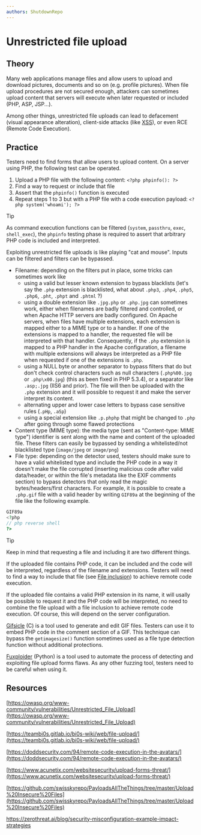 ```yaml
---
authors: ShutdownRepo
---
```


# Unrestricted file upload

## Theory

Many web applications manage files and allow users to upload and download pictures, documents and so on (e.g. profile pictures). When file upload procedures are not secured enough, attackers can sometimes upload content that servers will execute when later requested or included (PHP, ASP, JSP...).

Among other things, unrestricted file uploads can lead to defacement (visual appearance alteration), client-side attacks (like [XSS](xss.md)), or even RCE (Remote Code Execution).

## Practice

Testers need to find forms that allow users to upload content. On a server using PHP, the following test can be operated.

1. Upload a PHP file with the following content: `<?php phpinfo(): ?>`
2. Find a way to request or include that file
3. Assert that the `phpinfo()` function is executed
4. Repeat steps 1 to 3 but with a PHP file with a code execution payload: `<?php system('whoami'); ?>`

> [!TIP]
> As command execution functions can be filtered (`system`, `passthru`, `exec`, `shell_exec`), the `phpinfo` testing phase is required to assert that arbitrary PHP code is included and interpreted.

Exploiting unrestricted file uploads is like playing "cat and mouse". Inputs can be filtered and filters can be bypassed.

* Filename: depending on the filters put in place, some tricks can sometimes work like
    * using a valid but lesser known extension to bypass blacklists (let's say the `.php` extension is blacklisted, what about `.php3`, `.php4`, `.php5`, `.php6`, `.pht`, `.phpt` and `.phtml` ?)
    * using a double extension like `.jpg.php` or `.php.jpg` can sometimes work, either when filenames are badly filtered and controlled, or when Apache HTTP servers are badly configured. On Apache servers, when files have multiple extensions, each extension is mapped either to a MIME type or to a handler. If one of the extensions is mapped to a handler, the requested file will be interpreted with that handler. Consequently, if the `.php` extension is mapped to a PHP handler in the Apache configuration, a filename with multiple extensions will always be interpreted as a PHP file when requested if one of the extensions is `.php`. 
    * using a NULL byte or another separator to bypass filters that do but don't check control characters such as null characters (`.php%00.jpg` or `.php\x00.jpg`) (this as been fixed in PHP 5.3.4), or a separator like `.asp;.jpg` (IIS6 and prior). The file will then be uploaded with the `.php` extension and it will possible to request it and make the server interpret its content.
    * alternating upper and lower case letters to bypass case sensitive rules (`.pHp`, `.aSp`)
    * using a special extension like `.p.phphp` that might be changed to `.php` after going through some flawed protections
* Content type (MIME type): the media type (sent as "Content-type: MIME type") identifier is sent along with the name and content of the uploaded file. These filters can easily be bypassed by sending a whitelisted/not blacklisted type (`image/jpeg` or `image/png`)
* File type: depending on the detector used, testers should make sure to have a valid whitelisted type and include the PHP code in a way it doesn't make the file corrupted (inserting malicious code after valid data/header, or within the file's metadata like the EXIF comments section) to bypass detectors that only read the magic bytes/headers/first characters. For example, it is possible to create a `.php.gif` file with a valid header by writing `GIF89a` at the beginning of the file like the following example.

```php
GIF89a
<?php
// php reverse shell
?>
```

> [!TIP]
> Keep in mind that requesting a file and including it are two different things.
> 
> If the uploaded file contains PHP code, it can be included and the code will be interpreted, regardless of the filename and extensions. Testers will need to find a way to include that file (see [File inclusion](../inputs/file-inclusion/)) to achieve remote code execution.
> 
> If the uploaded file contains a valid PHP extension in its name, it will usally be possible to request it and the PHP code will be interpreted, no need to combine the file upload with a file inclusion to achieve remote code execution. Of course, this will depend on the server configuration.

[Gifsicle](https://github.com/kohler/gifsicle) (C) is a tool used to generate and edit GIF files. Testers can use it to embed PHP code in the comment section of a GIF. This technique can bypass the `getimagesize()` function sometimes used as a file type detection function without additional protections.

[Fuxploider](https://github.com/almandin/fuxploider) (Python) is a tool used to automate the process of detecting and exploiting file upload forms flaws. As any other fuzzing tool, testers need to be careful when using it.

## Resources

[https://owasp.org/www-community/vulnerabilities/Unrestricted_File_Upload](https://owasp.org/www-community/vulnerabilities/Unrestricted_File_Upload)

[https://teambi0s.gitlab.io/bi0s-wiki/web/file-upload/](https://teambi0s.gitlab.io/bi0s-wiki/web/file-upload/)

[https://doddsecurity.com/94/remote-code-execution-in-the-avatars/](https://doddsecurity.com/94/remote-code-execution-in-the-avatars/)

[https://www.acunetix.com/websitesecurity/upload-forms-threat/](https://www.acunetix.com/websitesecurity/upload-forms-threat/)

[https://github.com/swisskyrepo/PayloadsAllTheThings/tree/master/Upload%20Insecure%20Files](https://github.com/swisskyrepo/PayloadsAllTheThings/tree/master/Upload%20Insecure%20Files)

https://zerothreat.ai/blog/security-misconfiguration-example-impact-strategies


